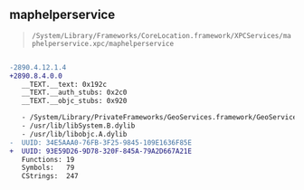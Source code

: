 ## maphelperservice

> `/System/Library/Frameworks/CoreLocation.framework/XPCServices/maphelperservice.xpc/maphelperservice`

```diff

-2890.4.12.1.4
+2890.8.4.0.0
   __TEXT.__text: 0x192c
   __TEXT.__auth_stubs: 0x2c0
   __TEXT.__objc_stubs: 0x920

   - /System/Library/PrivateFrameworks/GeoServices.framework/GeoServices
   - /usr/lib/libSystem.B.dylib
   - /usr/lib/libobjc.A.dylib
-  UUID: 34E5AAA0-76FB-3F25-9845-109E1636F85E
+  UUID: 93E59D26-9D78-320F-845A-79A2D667A21E
   Functions: 19
   Symbols:   79
   CStrings:  247

```

